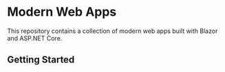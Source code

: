 # Modern Web Apps

This repository contains a collection of modern web apps built with Blazor and ASP.NET Core.

## Getting Started


